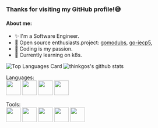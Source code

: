 ### Thanks for visiting my GitHub profile!:sweat_smile:

#### About me:

- :sparkles: I'm a Software Engineer.
- :star2: Open source enthusiasts.project: [gomodubs](https://github.com/thinkgos/gomodbus), [go-iecp5](https://github.com/thinkgos/go-iecp5),
- :yellow_heart: Coding is my passion.
- :dizzy: Currently learning on k8s.

![Top Languages Card](https://github-readme-stats.vercel.app/api/top-langs/?username=thinkgos&theme=radical&hide=html)
![thinkgos's github stats](https://github-readme-stats.vercel.app/api?username=thinkgos&show_icons=true&include_all_commits=true&count_private=true&theme=radical&line_height=40)

Languages:  
<code><img height="40" src="https://raw.githubusercontent.com/thinkgos/thinkgos/master/asserts/golang.jpeg"></code>
<code><img height="40" src="https://raw.githubusercontent.com/thinkgos/thinkgos/master/asserts/c.jpeg"></code>
<code><img height="40" src="https://raw.githubusercontent.com/thinkgos/thinkgos/master/asserts/bash.jpg"></code>
<code><img height="40" src="https://raw.githubusercontent.com/thinkgos/thinkgos/master/asserts/rust.png"></code>

Tools:  
<code><img height="40" src="https://raw.githubusercontent.com/thinkgos/thinkgos/master/asserts/goland.png"></code>
<code><img height="40" src="https://raw.githubusercontent.com/thinkgos/thinkgos/master/asserts/clion.png"></code>
<code><img height="40" src="https://raw.githubusercontent.com/thinkgos/thinkgos/master/asserts/visual-studio-code.png"></code>
<code><img height="40" src="https://raw.githubusercontent.com/thinkgos/thinkgos/master/asserts/typora.jpg"></code>
<code><img height="40" src="https://raw.githubusercontent.com/thinkgos/thinkgos/master/asserts/docker.jpg"></code>
